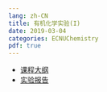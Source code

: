 ```yaml
---
lang: zh-CN
title: 有机化学实验(I)
date: 2019-03-04
categories: ECNUChemistry
pdf: true
---
```

* [课程大纲](https://bf.njzjz.win/ecnuchemistry/有机化学实验(I)/课程大纲.docx)
* [实验报告](https://bf.njzjz.win/ecnuchemistry/有机化学实验(I)/实验报告.pdf)
